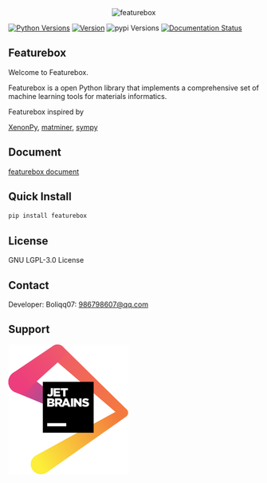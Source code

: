 <div align="center">
  <img alt="featurebox" src="https://github.com/boliqq07/featurebox/blob/master/img.jpg?raw=true">
</div>

[![Python Versions](https://img.shields.io/pypi/pyversions/featurebox.svg)](https://pypi.org/project/featurebox/)
[![Version](https://img.shields.io/github/tag/boliqq07/featurebox.svg)](https://github.com/boliqq07/releases/latest)
![pypi Versions](https://badge.fury.io/py/featurebox.svg)
[![Documentation Status](https://readthedocs.org/projects/featurebox/badge/?version=latest)](https://featurebox.readthedocs.io/en/latest/?badge=latest)

Featurebox
----------------------
Welcome to Featurebox.

Featurebox is a open Python library that implements a comprehensive set of machine learning tools for materials
informatics.

Featurebox inspired by

[XenonPy](https://github.com/yoshida-lab/XenonPy),
[matminer](https://hackingmaterials.github.io/matminer/ ),
[sympy](https://www.sympy.org/en/index.html)


Document
----------------------
[featurebox document](https://featurebox.readthedocs.io/en/latest/)

Quick Install
----------------------

```bash
pip install featurebox
```

License
----------------------
GNU LGPL-3.0 License

Contact
----------------------
Developer: Boliqq07: 986798607@qq.com

Support
----------------------
[![Jetbrains](jetbrains.svg)](https://jb.gg/OpenSource)



